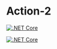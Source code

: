 # Action-2
[![.NET Core](https://github.com/AdrianRallBhs/Action-2/actions/workflows/.dotnet.yml/badge.svg)](https://github.com/AdrianRallBhs/Action-2/actions/workflows/.dotnet.yml)

[![.NET Core](https://github.com/AdrianRallBhs/Action-2/actions/workflows/.dotnet.yml/badge.svg)](https://github.com/AdrianRallBhs/Action-2/actions/workflows/.dotnet.yml)